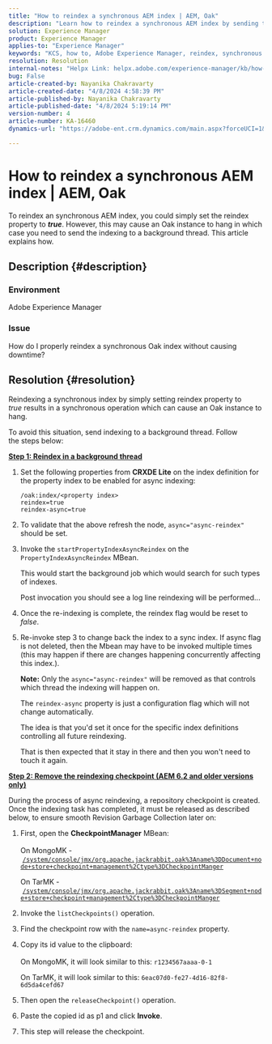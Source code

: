 ```yaml
---
title: "How to reindex a synchronous AEM index | AEM, Oak"
description: "Learn how to reindex a synchronous AEM index by sending the indexing to a background thread."
solution: Experience Manager
product: Experience Manager
applies-to: "Experience Manager"
keywords: "KCS, how to, Adobe Experience Manager, reindex, synchronous AEM index, Oak"
resolution: Resolution
internal-notes: "Helpx Link: helpx.adobe.com/experience-manager/kb/how-to-reindex-a-synchronous-AEM-index-AEM-Oak.html"
bug: False
article-created-by: Nayanika Chakravarty
article-created-date: "4/8/2024 4:58:39 PM"
article-published-by: Nayanika Chakravarty
article-published-date: "4/8/2024 5:19:14 PM"
version-number: 4
article-number: KA-16460
dynamics-url: "https://adobe-ent.crm.dynamics.com/main.aspx?forceUCI=1&pagetype=entityrecord&etn=knowledgearticle&id=d4db733c-c9f5-ee11-a1fe-6045bd006295"

---
```

# How to reindex a synchronous AEM index | AEM, Oak


To reindex an synchronous AEM index, you could simply set the reindex property to <b>*true</b>*. However, this may cause an Oak instance to hang in which case you need to send the indexing to a background thread. This article explains how.

## Description {#description}


### Environment

Adobe Experience Manager

### Issue

How do I properly reindex a synchronous Oak index without causing downtime?


## Resolution {#resolution}


Reindexing a synchronous index by simply setting reindex property to *true* results in a synchronous operation which can cause an Oak instance to hang.

To avoid this situation, send indexing to a background thread. Follow the steps below:

<b><u>Step 1: Reindex in a background thread</u></b>

1. Set the following properties from <b>CRXDE Lite</b> on the index definition for the property index to be enabled for async indexing:<br>    


    ```
    /oak:index/<property index>
    reindex=true
    reindex-async=true
    ```


2. To validate that the above refresh the node, `async="async-reindex"` should be set.
3. Invoke the `startPropertyIndexAsyncReindex` on the `PropertyIndexAsyncReindex` MBean.<br>    


    This would start the background job which would search for such types of indexes.
    


    Post invocation you should see a log line reindexing will be performed...
4. Once the re-indexing is complete, the reindex flag would be reset to *false*.
5. Re-invoke step 3 to change back the index to a sync index. If async flag is not deleted, then the Mbean may have to be invoked multiple times (this may happen if there are changes happening concurrently affecting this index.).
    


    <b>Note:</b> Only the `async="async-reindex"` will be removed as that controls which thread the indexing will happen on.

    The `reindex-async` property is just a configuration flag which will not change automatically.

    The idea is that you'd set it once for the specific index definitions controlling all future reindexing.

    That is then expected that it stay in there and then you won't need to touch it again.


<b><u>Step 2: Remove the reindexing checkpoint (AEM 6.2 and older versions only)</u></b>

During the process of async reindexing, a repository checkpoint is created.
Once the indexing task has completed, it must be released as described below, to ensure smooth Revision Garbage Collection later on:

1. First, open the <b>CheckpointManager</b> MBean:<br>    
    On MongoMK - [`/system/console/jmx/org.apache.jackrabbit.oak%3Aname%3DDocument+node+store+checkpoint+management%2Ctype%3DCheckpointManger`](http://localhost:4502/system/console/jmx/org.apache.jackrabbit.oak%3Aname%3DDocument+node+store+checkpoint+management%2Ctype%3DCheckpointManger)
    
    On TarMK - [`/system/console/jmx/org.apache.jackrabbit.oak%3Aname%3DSegment+node+store+checkpoint+management%2Ctype%3DCheckpointManger`](http://localhost:4502/system/console/jmx/org.apache.jackrabbit.oak%3Aname%3DSegment+node+store+checkpoint+management%2Ctype%3DCheckpointManger)
2. Invoke the `listCheckpoints()` operation.
3. Find the checkpoint row with the `name=async-reindex` property.
4. Copy its id value to the clipboard:<br>    
    On MongoMK, it will look similar to this: `r1234567aaaa-0-1`
    
    On TarMK, it will look similar to this: `6eac07d0-fe27-4d16-82f8-6d5da4cefd67`
5. Then open the `releaseCheckpoint()` operation.
6. Paste the copied id as p1 and click <b>Invoke</b>.
7. This step will release the checkpoint.

